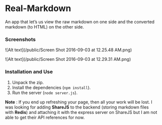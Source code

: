 # Real-Markdown
An app that let’s us view the raw markdown on one side and the converted markdown (to HTML) on the other side.

### Screenshots

![Alt text](/public/Screen Shot 2016-09-03 at 12.25.48 AM.png)


![Alt text](/public/Screen Shot 2016-09-03 at 12.29.31 AM.png)



### Installation and Use

1. Unpack the zip.
2. Install the dependencies (``` npm install ```).
3. Run the server (``` node server.js ```).




**Note** : If you end up refreshing your page, then all your work will be lost. I was looking for adding **ShareJS** to the backend (storing markdown files with **Redis**) and attaching it with the express server on ShareJS but I am not able to get their API references for now.
